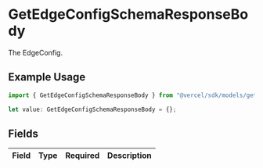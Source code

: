 # GetEdgeConfigSchemaResponseBody

The EdgeConfig.

## Example Usage

```typescript
import { GetEdgeConfigSchemaResponseBody } from "@vercel/sdk/models/getedgeconfigschemaop.js";

let value: GetEdgeConfigSchemaResponseBody = {};
```

## Fields

| Field       | Type        | Required    | Description |
| ----------- | ----------- | ----------- | ----------- |